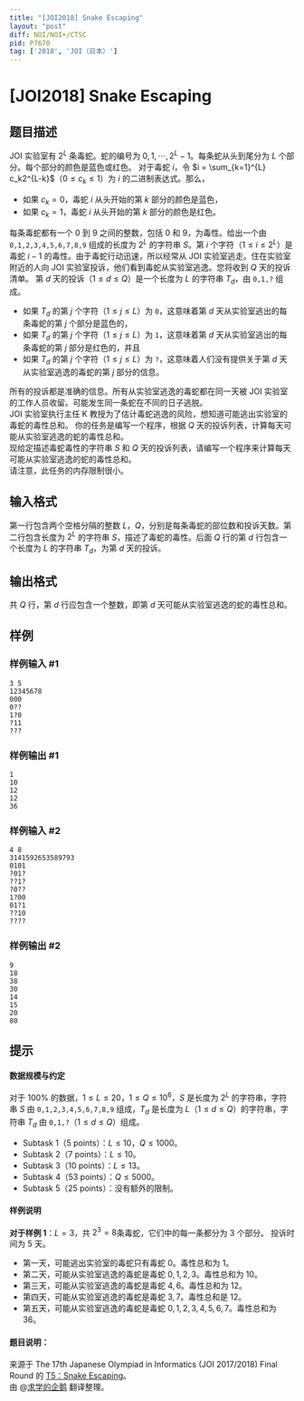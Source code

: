 ```yaml
---
title: "[JOI2018] Snake Escaping"
layout: "post"
diff: NOI/NOI+/CTSC
pid: P7670
tag: ['2018', 'JOI（日本）']
---
```

# [JOI2018] Snake Escaping
## 题目描述

JOI 实验室有 $2^L$ 条毒蛇。蛇的编号为  $0,1,\cdots,2^L−1$。每条蛇从头到尾分为  $L$ 个部分。每个部分的颜色是蓝色或红色。 对于毒蛇 $i$，令 $i = \sum_{k=1}^{L} c_k2^{L-k}$（$0 \leq c_k \leq 1$）为 $i$ 的二进制表达式。那么，  
- 如果 $c_k=0$，毒蛇 $i$ 从头开始的第 $k$ 部分的颜色是蓝色，  
- 如果 $c_k=1$，毒蛇 $i$ 从头开始的第 $k$ 部分的颜色是红色。  

每条毒蛇都有一个 $0$ 到 $9$ 之间的整数，包括 $0$ 和 $9$，为毒性。给出一个由 $\texttt{0,1,2,3,4,5,6,7,8,9}$ 组成的长度为  $2^L$ 的字符串 $S$。第 $i$ 个字符（$1 \leq i \leq 2^L$）是毒蛇 $i−1$ 的毒性。由于毒蛇行动迅速，所以经常从 JOI 实验室逃走。住在实验室附近的人向 JOI 实验室投诉，他们看到毒蛇从实验室逃逸。您将收到 $Q$ 天的投诉清单。 第 $d$ 天的投诉（$1 \leq d \leq Q$）是一个长度为 $L$ 的字符串 $T_d$，由 $\texttt{0,1,?}$ 组成。  
- 如果 $T_d$ 的第 $j$ 个字符（$1 \leq j ≤ L$）为 $\texttt{0}$，这意味着第 $d$ 天从实验室逃出的每条毒蛇的第 $j$ 个部分是蓝色的，  
- 如果 $T_d$ 的第 $j$ 个字符（$1 \leq j \leq L$）为 $\texttt{1}$，这意味着第 $d$ 天从实验室逃出的每条毒蛇的第 $j$ 部分是红色的，并且  
- 如果 $T_d$ 的第 $j$ 个字符（$1 \leq j \leq L$）为 $\texttt{?}$，这意味着人们没有提供关于第 $d$ 天从实验室逃逸的毒蛇的第 $j$ 部分的信息。  

所有的投诉都是准确的信息。所有从实验室逃逸的毒蛇都在同一天被 JOI 实验室的工作人员收留。可能发生同一条蛇在不同的日子逃脱。  
JOI 实验室执行主任 K 教授为了估计毒蛇逃逸的风险，想知道可能逃出实验室的毒蛇的毒性总和。 你的任务是编写一个程序，根据 $Q$ 天的投诉列表，计算每天可能从实验室逃逸的蛇的毒性总和。  
现给定描述毒蛇毒性的字符串 $S$ 和 $Q$ 天的投诉列表，请编写一个程序来计算每天可能从实验室逃逸的蛇的毒性总和。  
请注意，此任务的内存限制很小。
## 输入格式

第一行包含两个空格分隔的整数 $L$，$Q$，分别是每条毒蛇的部位数和投诉天数。第二行包含长度为 $2^L$ 的字符串 $S$，描述了毒蛇的毒性。后面 $Q$ 行的第 $d$ 行包含一个长度为 $L$ 的字符串 $T_d$，为第 $d$ 天的投诉。
## 输出格式

共 $Q$ 行，第 $d$ 行应包含一个整数，即第 $d$ 天可能从实验室逃逸的蛇的毒性总和。
## 样例

### 样例输入 #1
```
3 5
12345678
000
0??
1?0
?11
???
```
### 样例输出 #1
```
1
10
12
12
36
```
### 样例输入 #2
```
4 8
3141592653589793
0101
?01?
??1?
?0??
1?00
01?1
??10
????
```
### 样例输出 #2
```
9
18
38
30
14
15
20
80
```
## 提示

#### 数据规模与约定  
对于 $100 \%$ 的数据，$1 \leq L \leq 20$，$1 \leq Q \leq 10^6$，$S$ 是长度为 $2^L$ 的字符串，字符串 $S$ 由 $\texttt{0,1,2,3,4,5,6,7,8,9}$ 组成，$T_d$ 是长度为 $L$（$1 \leq d \leq Q$）的字符串，字符串 $T_d$ 由 $\texttt{0,1,?}$（$1 \leq d \leq Q$）组成。  
- Subtask $1$（$5$ points）：$L \leq 10$，$Q \leq 1000$。  
- Subtask $2$（$7$ points）：$L \leq 10$。  
- Subtask $3$（$10$ points）：$L \leq 13$。  
- Subtask $4$（$53$ points）：$Q \leq 5000$。  
- Subtask $5$（$25$ points）：没有额外的限制。  

#### 样例说明  
**对于样例 $1$**：$L=3$，共 $2^3=8$条毒蛇，它们中的每一条都分为 $3$ 个部分。 投诉时间为 $5$ 天。  
- 第一天，可能逃出实验室的毒蛇只有毒蛇 $0$。毒性总和为 $1$。  
- 第二天，可能从实验室逃逸的毒蛇是毒蛇 $0,1,2,3$。毒性总和为 $10$。  
- 第三天，可能从实验室逃逸的毒蛇是毒蛇  $4,6$。毒性总和为 $12$。  
- 第四天，可能从实验室逃逸的毒蛇是毒蛇 $3,7$。毒性总和是 $12$。  
- 第五天，可能从实验室逃逸的毒蛇是毒蛇 $0,1,2,3,4,5,6,7$。毒性总和为 $36$。  
#### 题目说明：  
来源于 The 17th Japanese Olympiad in Informatics (JOI 2017/2018) Final Round 的 [T5：Snake Escaping](https://www.ioi-jp.org/joi/2017/2018-ho/2018-ho-t5-en.pdf)。  
由 @[求学的企鹅](/user/271784) 翻译整理。
